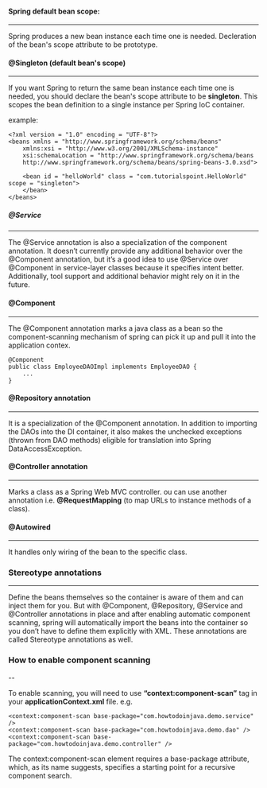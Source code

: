 
#### Spring default bean scope:
----

Spring produces a new bean instance each time one is needed. 
Decleration of the bean's scope attribute to be prototype. 


#### @Singleton (default bean's scope)
----

If you want Spring to return the same bean instance each time one is needed, 
you should declare the bean's scope attribute to be **singleton**.
This scopes the bean definition to a single instance per Spring IoC container.

example:

    <?xml version = "1.0" encoding = "UTF-8"?> 
    <beans xmlns = "http://www.springframework.org/schema/beans" 
        xmlns:xsi = "http://www.w3.org/2001/XMLSchema-instance"
        xsi:schemaLocation = "http://www.springframework.org/schema/beans 
        http://www.springframework.org/schema/beans/spring-beans-3.0.xsd">
        
        <bean id = "helloWorld" class = "com.tutorialspoint.HelloWorld" scope = "singleton">
        </bean>
    </beans>
        
##### @Service
----
The @Service annotation is also a specialization of the component annotation. 
It doesn’t currently provide any additional behavior over the @Component annotation, but it’s a good idea to use @Service over @Component in service-layer classes because it specifies intent better. 
Additionally, tool support and additional behavior might rely on it in the future.

#### @Component
----
The @Component annotation marks a java class as a bean so the component-scanning mechanism of spring can pick it up and pull it into the application contex.

    @Component
    public class EmployeeDAOImpl implements EmployeeDAO {
        ...
    }
    
#### @Repository annotation
----
It is a specialization of the @Component annotation.
In addition to importing the DAOs into the DI container, it also makes the unchecked exceptions (thrown from DAO methods) eligible for translation into Spring DataAccessException.


#### @Controller annotation 
----
Marks a class as a Spring Web MVC controller. 
ou can use another annotation i.e. **@RequestMapping** (to map URLs to instance methods of a class).


#### @Autowired
----
It handles only wiring of the bean to the specific class. 

### Stereotype annotations
----
Define the beans themselves so the container is aware of them and can inject them for you. 
But with @Component, @Repository, @Service and @Controller annotations in place and after enabling automatic component scanning, spring will automatically import the beans into the container so you don’t have to define them explicitly with XML. These annotations are called Stereotype annotations as well.


### How to enable component scanning
--

To enable scanning, you will need to use **“context:component-scan”** tag in your **applicationContext.xml** file. e.g.

    <context:component-scan base-package="com.howtodoinjava.demo.service" />
    <context:component-scan base-package="com.howtodoinjava.demo.dao" />
    <context:component-scan base-package="com.howtodoinjava.demo.controller" />

The context:component-scan element requires a base-package attribute, which, as its name suggests, specifies a starting point for a recursive component search. 
